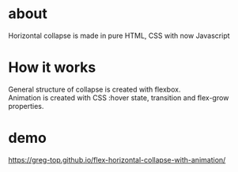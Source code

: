 # about

Horizontal collapse is made in pure HTML, CSS with now Javascript

# How it works

General structure of collapse is created with flexbox.<br>
Animation is created with CSS :hover state, transition and flex-grow properties.

# demo

https://greg-top.github.io/flex-horizontal-collapse-with-animation/
